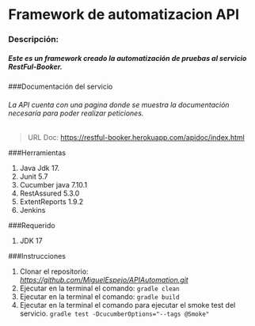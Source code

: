 # Framework de automatizacion API
### Descripción:
##### Este es un framework creado la automatización de pruebas al servicio RestFul-Booker.

###Documentación del servicio
###### La API cuenta con una pagina donde se muestra la documentación necesaría para poder realizar peticiones.
> URL Doc: https://restful-booker.herokuapp.com/apidoc/index.html

###Herramientas
1. Java Jdk 17.
2. Junit 5.7
3. Cucumber java 7.10.1
4. RestAssured 5.3.0
5. ExtentReports 1.9.2
6. Jenkins

###Requerido
1. JDK 17

###Instrucciones
1. Clonar el repositorio: *https://github.com/MiguelEspejo/APIAutomation.git*
2. Ejecutar en la terminal el comando: `gradle clean`
3. Ejecutar en la terminal el comando: `gradle build`
4. Ejecutar en la terminal el comando para ejecutar el smoke test del servicio.  `gradle test -DcucumberOptions="--tags @Smoke" ` 

